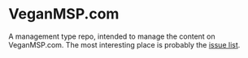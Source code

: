 # VeganMSP.com

A management type repo, intended to manage the content on VeganMSP.com. The most interesting place is probably the [issue list](https://github.com/VeganMSP/VeganMSP.com/issues).
